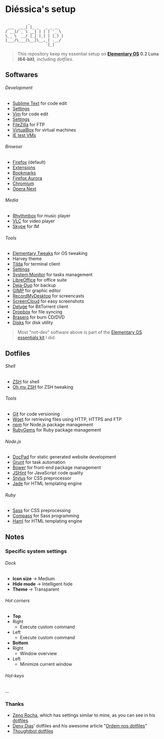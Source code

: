 # Diéssica's setup
```
          _               
 ___  ___| |_ _   _ _ __  
/ __|/ _ \ __| | | | '_ \ 
\__ \  __/ |_| |_| | |_) |
|___/\___|\__|\__,_| .__/ 
                   |_|    
```
> This repository keep my essential setup on **[Elementary OS](#) 0.2 Luna (64-bit)**, including *dotfiles*.

## Softwares

###### Development
* [Sublime Text](http://sublimetext.com) for code edit
 * [Settings]()
* [Vim](http://vim.org) for code edit
 * [Settings]()
* [FileZilla](https://filezilla-project.org) for FTP
* [VirtualBox](https://virtualbox.org/) for virtual machines
 * [IE test VMs](http://modern.ie/pt-br/virtualization-tools)

###### Browser
* [Firefox](http://mozilla.org/firefox) (default)
 * [Extensions]()
 * [Bookmarks]()
* [Firefox Aurora](http://mozilla.org/en-US/firefox/aurora/)
* [Chromium](http://chromium.org/)
* [Opera Next](http://opera.com/computer/next)

###### Media
* [Rhythmbox](https://projects.gnome.org/rhythmbox/) for music player
* [VLC](http://videolan.org/vlc) for video player
* [Skype](http://skype.com) for IM

###### Tools
* [Elementary Tweaks](https://code.launchpad.net/~versable/elementary-community/elementary-tweaks) for OS tweaking
 * Harvey theme
* [Tilda](http://tilda.sourceforge.net/) for terminal client
 * [Settings]()
* [System Monitor](https://launchpad.net/gnome-system-monitor) for tasks management
* [LibreOffice](http://libreoffice.org) for office suite
* [Deja-Dup](https://launchpad.net/deja-dup) for backup
* [GIMP](http://gimp.org/) for graphic editor
* [RecordMyDesktop](http://recordmydesktop.sourceforge.net) for screencasts
* [ScreenCloud](http://screencloud.net/) for easy screenshots
* [Deluge](http://deluge-torrent.org/) for BitTorrent client
* [Dropbox](https://dropbox.com/) for file syncing 
* [Brasero](https://projects.gnome.org/brasero) for burn CD/DVD
* [Disks](https://launchpad.net/gnome-disk-utility) for disk utility

> Most "not-dev" software above is part of the [Elementary OS essentials kit](https://github.com/diessicode/elementaryos-essentials) I did. 

## Dotfiles
###### Shell
* [ZSH](http://zsh.sourceforge.net) for shell
* [Oh my ZSH](https://github.com/robbyrussell/oh-my-zsh) for ZSH tweaking

###### Tools
* [Git](http://git-scm.com/) for code versioning
* [Wget](http://gnu.org/software/wget/) for retrieving files using HTTP, HTTPS and FTP
* [npm](https://npmjs.org/) for Node.js package management
* [RubyGems](http://rubygems.org/) for Ruby package management

###### Node.js
* [DocPad](http:/docpad.org) for static generated website development
* [Grunt](http://gruntjs.com/) for task automation
* [Bower](https://github.com/bower/bower) for front-end package management
* [JSHint](http://jshint.com) for JavaScript code quality
* [Stylus](http://learnboost.github.io/stylus) for CSS preprocessor
* [Jade](http://jade-lang.com) for HTML templating engine


###### Ruby
* [Sass](http://sass-lang.com) for CSS preprocessing
* [Compass](http://compass-style.org/) for Sass programming
* [Haml](http://haml.info) for HTML templating engine

## Notes
### Specific system settings
###### Dock
* **Icon size** → Medium
* **Hide mode** → Intelligent hide
* **Theme** → Transparent

###### Hot corners
* **Top**
 * Right
   * Execute custom command
 * Left
   * Execute custom command
* **Bottom**
 * Right
   * Window overview
 * Left
   * Minimize current window

###### Hot-keys
...

### Thanks
* [Zeno Rocha](https://github.com/zenorocha), which has settings similar to mine, as you can see in his [dotfiles](https://github.com/zenorocha).
* [Deny Dias](https://github.com/denydias/dotfiles)' dotfiles and his awesome article "[Ordem nos dotfiles](http://mexapi.macpress.com.br/2013/10/ordem-nos-dotfiles.html#.UoaawUPpYsk)"
* [Thoughtbot dotfiles](https://github.com/thoughtbot/dotfiles)
